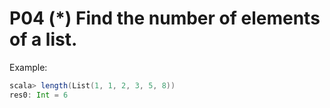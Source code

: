 # P04 (\*) Find the number of elements of a list.

Example:
``` scala
scala> length(List(1, 1, 2, 3, 5, 8))
res0: Int = 6
```